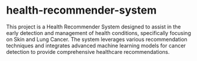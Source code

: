 # health-recommender-system
This project is a Health Recommender System designed to assist in the early detection and management of health conditions, specifically focusing on Skin and Lung Cancer. The system leverages various recommendation techniques and integrates advanced machine learning models for cancer detection to provide comprehensive healthcare recommendations.
